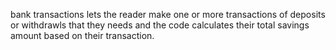 bank transactions lets the reader make one or more transactions of deposits or withdrawls that they needs and the code calculates their total savings amount based on their transaction.
